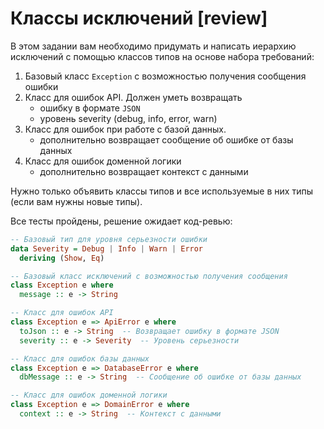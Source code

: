 # Классы исключений [review]

В этом задании вам необходимо придумать и написать иерархию исключений с помощью классов типов на основе набора требований:
1. Базовый класс `Exception` с возможностью получения сообщения ошибки
2. Класс для ошибок API. Должен уметь возвращать
   - ошибку в формате `JSON`
   - уровень severity (debug, info, error, warn)
3. Класс для ошибок при работе с базой данных.
   - дополнительно возвращает сообщение об ошибке от базы данных
4. Класс для ошибок доменной логики
   - дополнительно возвращает контекст с данными

Нужно только объявить классы типов и все используемые в них типы (если вам нужны новые типы).


Все тесты пройдены, решение ожидает код-ревью:
```hs
-- Базовый тип для уровня серьезности ошибки
data Severity = Debug | Info | Warn | Error
  deriving (Show, Eq)

-- Базовый класс исключений с возможностью получения сообщения
class Exception e where
  message :: e -> String

-- Класс для ошибок API
class Exception e => ApiError e where
  toJson :: e -> String  -- Возвращает ошибку в формате JSON
  severity :: e -> Severity  -- Уровень серьезности

-- Класс для ошибок базы данных
class Exception e => DatabaseError e where
  dbMessage :: e -> String  -- Сообщение об ошибке от базы данных

-- Класс для ошибок доменной логики
class Exception e => DomainError e where
  context :: e -> String  -- Контекст с данными
```
